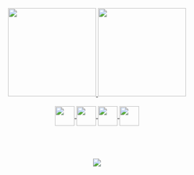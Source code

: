 <div align="center">
  <a href="https://github.com/srcast">
  <img height="180em" src="https://github-readme-stats.vercel.app/api?username=srcast&theme=react&show_icons=true&include_all_commits=true"/>
  <img height="180em" src="https://github-readme-stats.vercel.app/api/top-langs/?username=srcast&layout=compact&langs_count=5&theme=react" />
</div>
  
<div style="display: inline_block" align="center"><br>
  <img align="center" height="40" width="40" src="https://cdn.jsdelivr.net/gh/devicons/devicon/icons/c/c-original.svg" />
  <img align="center" height="40" width="40" src="https://cdn.jsdelivr.net/gh/devicons/devicon/icons/python/python-original.svg" />
  <img align="center" height="40" width="40" src="https://cdn.jsdelivr.net/gh/devicons/devicon/icons/java/java-original.svg" />
  <img align="center" height="40" width="40" src="https://cdn.jsdelivr.net/gh/devicons/devicon/icons/haskell/haskell-original.svg" />
</div>
  
<!--- oll 
<div style="padding-top: 20px;"> 
  <a href = "mailto:____________@gmail.com"><img src="https://img.shields.io/badge/-Gmail-%23333?style=for-the-badge&logo=gmail&logoColor=white" target="_blank"></a>
  <a href="linkedin" target="_blank"><img src="https://img.shields.io/badge/-LinkedIn-%230077B5?style=for-the-badge&logo=linkedin&logoColor=white" target="_blank"></a> 
</div>
--->  
<div>
  </div>
  
<div style="padding-top: 50px;" align="center"> <br>
    <a href="www.linkedin.com/in/ricardo-gomes-7a8a1720a/" target="_blank"><img src="https://img.shields.io/badge/-LinkedIn-%230077B5?style=for-the-badge&logo=linkedin&logoColor=white" target="_blank"></a> 
</div>
 
